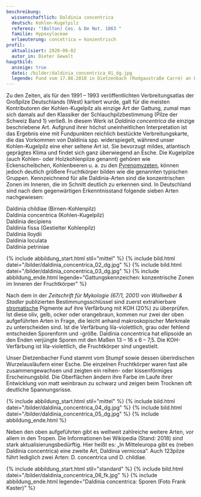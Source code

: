 ```yaml
---
beschreibung:
  wissenschaftlich: Daldinia concentrica
  deutsch: Kohlen-Kugelpilz
  referenz: "(Bolton) Ces. & De Not. 1863 "
  familie: Hypoxylaceae
  erlaeuterung: concetrica = konzentrisch
profil:
  aktualisiert: 2020-08-02
  autor_in: Dieter Gewalt
hauptbild:
  anzeige: true
  datei: /bilder/daldinia_concentrica_01_dg.jpg
  legende: Fund vom 17.08.2018 in Dietzenbach (Rodgaustraße Carré) an Esche
---
```

Zu den Zeiten, als für den 1991 – 1993 veröffentlichten Verbreitungsatlas der Großpilze Deutschlands (West) kartiert wurde, galt für die meisten Kontributoren der Kohlen-Kugelpilz als einzige Art der Gattung, zumal man sich damals auf den Klassiker der Schlauchpilzbestimmung (Pilze der Schweiz Band 1) verließ. In diesem Werk ist *Daldinia concentrica* die einzige beschriebene Art. Aufgrund ihrer höchst uneinheitlichen Interpretation ist das Ergebnis eine mit Fundpunkten reichlich bestückte Verbreitungskarte, die das Vorkommen von Daldinia spp. widerspiegelt, während unser Kohlen-Kugelpilz eine eher seltene Art ist. Sie bevorzugt mildes, atlantisch geprägtes Klima und findet sich ganz überwiegend an Esche.
Die Kugelpilze (auch Kohlen- oder Holzkohlenpilze genannt) gehören wie Eckenscheibchen, Kohlenbeeren u. a. zu den [Pyrenomyzeten](Pyrenomyzeten "Glossar"), können jedoch deutlich größere Fruchtkörper bilden wie die genannten typischen Gruppen. Kennzeichnend für alle Daldinia-Arten sind die konzentrischen Zonen im Inneren, die im Schnitt deutlich zu erkennen sind. In Deutschland sind nach dem gegenwärtigen Erkenntnisstand folgende sieben Arten nachgewiesen:

Daldinia childiae (Birnen-Kohlenpilz)\
Daldinia concentrica (Kohlen-Kugelpilz)\
Daldinia decipiens\
Daldinia fissa (Gestielter Kohlenpilz)\
Daldinia lloydii\
Daldinia loculata\
Daldinia petriniae

{% include abbildung_start.html stil="mittel" %}
{% include bild.html datei="/bilder/daldinia_concentrica_02_dg.jpg" %}
{% include bild.html datei="/bilder/daldinia_concentrica_03_dg.jpg" %}
{% include abbildung_ende.html legende="Gattungskennzeichen: konzentrische Zonen im Inneren der Fruchtkörper" %}

Nach dem in der *Zeitschrift für Mykologie (67/1, 2001)* von *Wollweber & Stadler* publizierten Bestimmungsschlüssel sind zuerst extrahierbare [stromatische](Stroma "Glossar") Pigmente auf ihre Verfärbung mit KOH (20%) zu überprüfen. Ist diese oliv, gelb, ocker oder orangebraun, kommen nur zwei der oben aufgeführten Arten in Frage, die leicht anhand makroskopischer Merkmale zu unterscheiden sind. Ist die Verfärbung lila-violettlich, grau oder fehlend entscheiden Sporenform und -größe. Daldinia concentrica hat ellipsoide an den Enden verjüngte Sporen mit den Maßen 13 – 16 x 6 – 7,5. Die KOH-Verfärbung ist lila-violettlich, die Fruchtkörper sind ungestielt.

Unser Dietzenbacher Fund stammt vom Stumpf sowie dessen überirdischen Wurzelausläufern einer Esche. Die einzelnen Fruchtkörper waren fast alle zusammengewachsen und zeigten ein reihen- oder kissenförmiges Erscheinungsbild. Die Oberflächen ändern ihre Farbe im Laufe ihrer Entwicklung von matt weinbraun zu schwarz und zeigen beim Trocknen oft deutliche Spannungsrisse.

{% include abbildung_start.html stil="mittel" %}
{% include bild.html datei="/bilder/daldinia_concentrica_04_dg.jpg" %}
{% include bild.html datei="/bilder/daldinia_concentrica_05_dg.jpg" %}
{% include abbildung_ende.html %}

Neben den oben aufgeführten gibt es weltweit zahlreiche weitere Arten, vor allem in den Tropen. Die Informationen bei Wikipedia (Stand: 2018) sind stark aktualisierungsbedürftig. Hier heißt es: „In Mitteleuropa gibt es (neben Daldinia concentrica) eine zweite Art, Daldinia vernicosa“. Auch 123pilze führt lediglich zwei Arten: D. concentrica und D. childiae.

{% include abbildung_start.html stil="standard" %}
{% include bild.html datei="/bilder/daldinia_concentrica_06_fk.jpg" %}
{% include abbildung_ende.html legende="Daldinia concentrica: Sporen (Foto Frank Kaster)" %}
